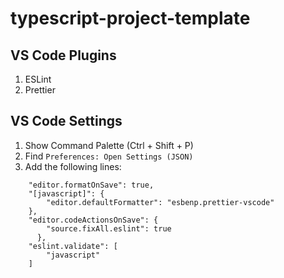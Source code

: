 # typescript-project-template

## VS Code Plugins

1. ESLint
2. Prettier

## VS Code Settings

1. Show Command Palette (Ctrl + Shift + P)
2. Find `Preferences: Open Settings (JSON)`
3. Add the following lines:

```
    "editor.formatOnSave": true,
    "[javascript]": {
        "editor.defaultFormatter": "esbenp.prettier-vscode"
    },
    "editor.codeActionsOnSave": {
        "source.fixAll.eslint": true
      },
    "eslint.validate": [
        "javascript"
    ]
```
